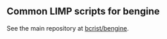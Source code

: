 ## Common LIMP scripts for bengine
See the main repository at
[bcrist/bengine](https://github.com/bcrist/bengine).
